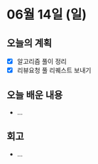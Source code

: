# 06월 14일 \(일\)

## 오늘의 계획

* [x] 알고리즘 풀이 정리
* [x] 리뷰요청 풀 리퀘스트 보내기

## 오늘 배운 내용

* ...

## 회고

* ...

